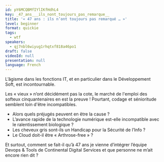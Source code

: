 ```yaml
---
id: pY6MCQBMfIYlIKfHdhL4
key: _47_ans___ils_nont_toujours_pas_remarque__
title: '« 47 ans : ils n’ont toujours pas remarqué … »'
level: beginner
format: quickie
tags:
  - wtf
speakers:
  - qj7nbl6wiyug1rhqtxf818a46po1
draft: false
videoId: null
presentation: null
language: French
---
```

L’âgisme dans les fonctions IT, et en particulier dans le Développement Soft, est incontournable.

Les « vieux » n’ont décidément pas la cote, le marché de l'emploi des softeux cinquantenaires en est la preuve !
Pourtant, codage et sénioritude semblent loin d'être incompatibles.

- Alors quels préjugés peuvent en être la cause ?
- L’avance rapide de la technologie numérique est-elle incompatible avec le ralentissement biologique ?
- Les cheveux gris sont-ils un Handicap pour la Sécurité de l’Info ?
- Le Cloud doit-il être « Arthrose-free » ?

Et surtout, comment se fait-il qu’à 47 ans je vienne d’intégrer l’équipe Devops & Tools de Continental Digital Services et que personne ne m’ait encore rien dit ?